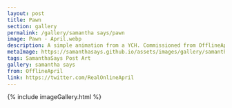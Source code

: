 ```yaml
---
layout: post
title: Pawn
section: gallery
permalink: /gallery/samantha says/pawn
image: Pawn - April.webp
description: A simple animation from a YCH. Commissioned from OfflineApril.
metaImage: https://samanthasays.github.io/assets/images/gallery/samantha says/Pawn - April.webp
tags: SamanthaSays Post Art
gallery: samantha says
from: OfflineApril
link: https://twitter.com/RealOnlineApril
---
```

{% include imageGallery.html %}